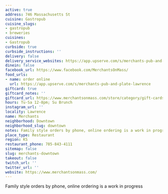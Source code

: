 ```yaml
---
active: true
address: 746 Massachusetts St
cuisine: Gastropub
cuisine_slugs:
- gastropub
- breweries
cuisines:
- Gastropub
curbside: true
curbside_instructions: ''
delivery: false
delivery_service_websites: https://app.upserve.com/s/merchants-pub-and-plate-lawrence
dinein: false
facebook_url: https://www.facebook.com/MerchantsOnMass/
food_urls:
- name: order online
  url: https://app.upserve.com/s/merchants-pub-and-plate-lawrence
giftcard: true
giftcard_notes: ''
giftcard_url: https://www.merchantsonmass.com/store/category/gift-cards/
hours: Tu-Sa 12-8pm; Su Brunch
instagram_url: ''
locality: Lawrence
name: Merchants
neighborhood: Downtown
neighborhood_slug: downtown
notes: Family style orders by phone, online ordering is a work in progress
place_type: Restaurant
region: KS
restaurant_phone: 785-843-4111
sitemap: false
slug: merchants-downtown
takeout: false
twitch_url: ''
twitter_url: ''
website: https://www.merchantsonmass.com/
---
```


Family style orders by phone, online ordering is a work in progress